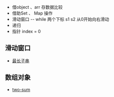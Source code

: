 - 借object 、arr 存数据比较 
- 借助Set 、 Map 操作
- 滑动窗口 -- while 两个下标 s1 s2 从0开始向右滑动
- 递归
- 指针 index = 0


## 滑动窗口

- [最长子串](https://leetcode.cn/problems/longest-substring-without-repeating-characters/submissions/)

## 数组对象

- [ two-sum](https://leetcode.cn/problems/two-sum/submissions/)
